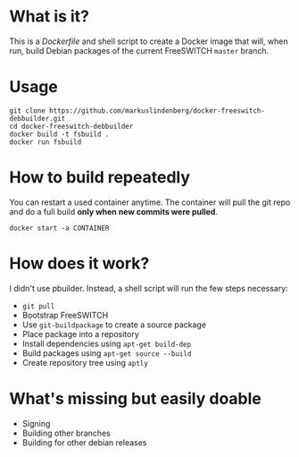 # What is it?

This is a *Dockerfile* and shell script to create a Docker image that will, when run, build Debian packages of the current FreeSWITCH `master` branch. 

# Usage

```
git clone https://github.com/markuslindenberg/docker-freeswitch-debbuilder.git
cd docker-freeswitch-debbuilder
docker build -t fsbuild .
docker run fsbuild
``` 

# How to build repeatedly

You can restart a used container anytime. The container will pull the git repo and do a full build **only when new commits were pulled**. 

```
docker start -a CONTAINER
```

# How does it work?

I didn't use pbuilder. Instead, a shell script will run the few steps necessary:

* `git pull`
* Bootstrap FreeSWITCH
* Use `git-buildpackage` to create a source package
* Place package into a repository
* Install dependencies using `apt-get build-dep`
* Build packages using `apt-get source --build`
* Create repository tree using `aptly`

# What's missing but easily doable

* Signing
* Building other branches
* Building for other debian releases
